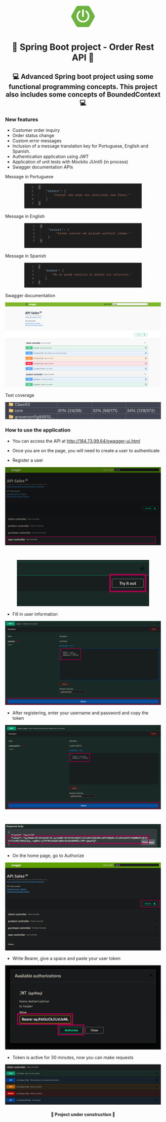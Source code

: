 <p align="center"><img height="80px" src="https://github.com/Edu2805/product-ordering-API/blob/main/img/logoSpring.png" width="80px"/></p>

<h1 align="center">🛒  Spring Boot project - Order Rest API 🛒</h1>
<h2 align="center"> 💻 Advanced Spring boot project using some functional programming concepts. This project also includes some concepts of BoundedContext 💻</h2>

### New features
* Customer order inquiry
* Order status change
* Custom error messages
* Inclusion of a message translation key for Portuguese, English and Spanish.
* Authentication application using JWT
* Application of unit tests with Mockito JUnit5 (in process)
* Swagger documentation APIs

Message in Portuguese
<p align="center"><img height="80px" src="https://github.com/Edu2805/product-ordering-API/blob/main/img/portugues.png" width="380px"/></p>

Message in English
<p align="center"><img height="80px" src="https://github.com/Edu2805/product-ordering-API/blob/main/img/ingles.png" width="380px"/></p>

Message in Spanish
<p align="center"><img height="80px" src="https://github.com/Edu2805/product-ordering-API/blob/main/img/espanhol.png" width="380px"/></p>

Swagger documentation
<p align="center"><img src="https://github.com/Edu2805/product-ordering-API/blob/main/img/swagger.png"/></p>

Test coverage
<p align="center"><img src="https://github.com/Edu2805/product-ordering-API/blob/main/img/Test.png"/></p>

### How to use the application
* You can access the API at http://184.73.99.64/swagger-ui.html
* Once you are on the page, you will need to create a user to authenticate

* Register a user
<p align="center"><img src="https://github.com/Edu2805/product-ordering-API/blob/main/img/user.png"/></p>
<br>
<p align="center"><img src="https://github.com/Edu2805/product-ordering-API/blob/main/img/tryitout.png"/></p>

* Fill in user information
<p align="center"><img src="https://github.com/Edu2805/product-ordering-API/blob/main/img/UserPayload.png"/></p>

* After registering, enter your username and password and copy the token
<p align="center"><img src="https://github.com/Edu2805/product-ordering-API/blob/main/img/AuthPayload.png"/></p>
<br>
<p align="center"><img src="https://github.com/Edu2805/product-ordering-API/blob/main/img/token.png"/></p>

* On the home page, go to Authorize
<p align="center"><img src="https://github.com/Edu2805/product-ordering-API/blob/main/img/authorize.png"/></p>

* Write Bearer, give a space and paste your user token
<p align="center"><img src="https://github.com/Edu2805/product-ordering-API/blob/main/img/copytoken.png"/></p>

* Token is active for 30 minutes, now you can make requests
<p align="center"><img src="https://github.com/Edu2805/product-ordering-API/blob/main/img/request.png"/></p>

<h4 align="center"> 🚧 Project under construction 🚧</h4>
